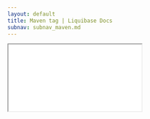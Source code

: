 ```yaml
---
layout: default
title: Maven tag | Liquibase Docs
subnav: subnav_maven.md
---
```


<iframe class="maven" src="generated/tag-mojo.html"></iframe>
